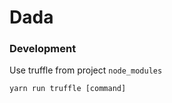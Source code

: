 # Dada

### Development
Use truffle from project `node_modules`
```shell
yarn run truffle [command]
```
